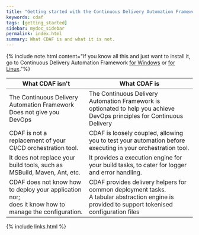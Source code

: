 ```yaml
---
title: "Getting started with the Continuous Delivery Automation Framework"
keywords: cdaf
tags: [getting_started]
sidebar: mydoc_sidebar
permalink: index.html
summary: What CDAF is and what it is not.
---
```


{% include note.html content="If you know all this and just want to install it, go to Continuous Delivery Automation Framework <a alt='continuous delivery automation framework for Windows' href='https://cdaf.io/windows'>for Windows</a> or <a alt='continuous delivery automation framework for Linux' href='https://cdaf.io/linux'>for Linux</a>."%}

| What CDAF isn't | What CDAF is |
|-----------------|--------------|
| The Continuous Delivery Automation Framework Does not give you DevOps | The Continuous Delivery Automation Framework is optionated to help you achieve DevOps principles for Continuous Delivery |
| CDAF is not a replacement of your CI/CD orchestration tool. | CDAF is loosely coupled, allowing you to test your automation before executing in your orchestration tool. |
| It does not replace your build tools, such as MSBuild, Maven, Ant, etc. | It provides a execution engine for your build tasks, to cater for logger and error handling. |
| CDAF does not know how to deploy your application nor;<br/>does it know how to manage the configuration. | CDAF provides delivery helpers for common deployment tasks.<br/>A tabular abstraction engine is provided to support tokenised configuration files |

{% include links.html %}
